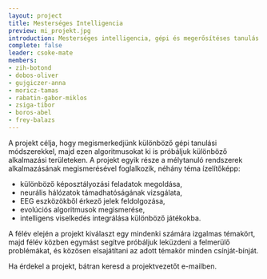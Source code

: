 ```yaml
---
layout: project
title: Mesterséges Intelligencia
preview: mi_projekt.jpg
introduction: Mesterséges intelligencia, gépi és megerősítéses tanulás módszereinek megismerése, alkalmazása.
complete: false
leader: csoke-mate
members:
- zih-botond
- dobos-oliver
- gujgiczer-anna
- moricz-tamas
- rabatin-gabor-miklos
- zsiga-tibor
- boros-abel
- frey-balazs
---
```


A projekt célja, hogy megismerkedjünk különböző gépi tanulási módszerekkel, majd ezen algoritmusokat ki is próbáljuk különböző alkalmazási területeken.
A projekt egyik része a mélytanuló rendszerek alkalmazásának megismerésével foglalkozik, néhány téma ízelítőképp:
  * különböző képosztályozási feladatok megoldása,
  * neurális hálózatok támadhatóságának vizsgálata,
  * EEG eszközökből érkező jelek feldolgozása,
  * evolúciós algoritmusok megismerése,
  * intelligens viselkedés integrálása különböző játékokba.
  
A félév elején a projekt kiválaszt egy mindenki számára izgalmas témakört, majd félév közben egymást segítve próbáljuk leküzdeni a felmerülő problémákat, és közösen elsajátítani az adott témakör minden csínját-bínját.

Ha érdekel a projekt, bátran keresd a projektvezetőt e-mailben.
